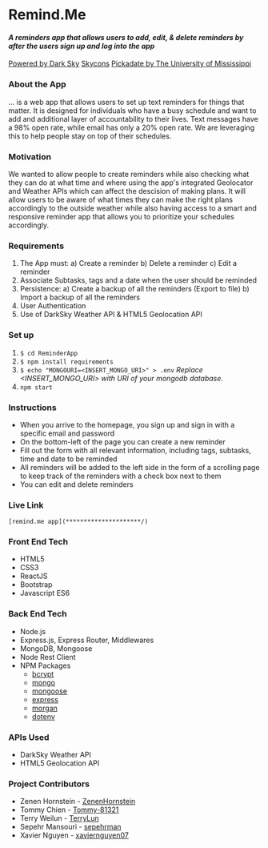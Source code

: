 # Remind.Me

#### *A reminders app that allows users to add, edit, & delete reminders by after the users sign up and log into the app*

[Powered by Dark Sky](https://darksky.net/poweredby/)
[Skycons](https://darkskyapp.github.io/skycons/)
[Pickadate by The University of Mississippi](https://common.olemiss.edu/pickadate.html)

### About the App

... is a web app that allows users to set up text reminders for things that matter. It is designed for individuals who have a busy schedule and want to add and additional layer of accountability to their lives.
Text messages have a 98% open rate, while email has only a 20% open rate. We are leveraging this to help people stay on top of their schedules.

### Motivation

We wanted to allow people to create reminders while also checking what they can do at what time and where using the app's integrated Geolocator and Weather APIs which can affect the descision of making plans. It will allow users to be aware of what times they can make the right plans accordingly to the outside weather while also having access to a smart and responsive reminder app that allows you to prioritize your schedules accordingly.

### Requirements
1.	The App must:
a) Create a reminder
b) Delete a reminder
c) Edit a reminder
2.	Associate Subtasks, tags and a date when the user should be reminded
3.	Persistence:
a) Create a backup of all the reminders (Export to file)
b) Import a backup of all the reminders
4.	User Authentication
5.	Use of DarkSky Weather API & HTML5 Geolocation API

### Set up
1. `$ cd ReminderApp`
2. `$ npm install requirements`
3. `$ echo "MONGOURI=<INSERT_MONGO_URI>" > .env`  *Replace <INSERT_MONGO_URI> with URI of your mongodb database.*
4. `npm start`

 

### Instructions

- When you arrive to the homepage, you sign up and sign in with a specific email and password
- On the bottom-left of the page you can create a new reminder
- Fill out the form with all relevant information, including tags, subtasks, time and date to be reminded
- All reminders will be added to the left side in the form of a scrolling page to keep track of the reminders with a check box next to them
- You can edit and delete reminders 


### Live Link 
```
[remind.me app](*********************/)
```

### Front End Tech
* HTML5
* CSS3
* ReactJS
* Bootstrap
* Javascript ES6

  

### Back End Tech
* Node.js
* Express.js, Express Router, Middlewares
* MongoDB, Mongoose
* Node Rest Client
* NPM Packages
  * [bcrypt](https://www.npmjs.com/package/bcrypt)
  * [mongo](https://www.npmjs.com/package/mongo)
  * [mongoose](https://www.npmjs.com/package/mongoose)
  * [express](https://www.npmjs.com/package/express)
  * [morgan](https://www.npmjs.com/package/morgran)
  * [dotenv](https://www.npmjs.com/package/dotenv)


### APIs Used
* DarkSky Weather API
* HTML5 Geolocation API


### Project Contributors
* Zenen Hornstein - [ZenenHornstein]( https://github.com/ZenenHornstein)
* Tommy Chien - [Tommy-81321]( https://github.com/Tommy-81321)
* Terry Weilun - [TerryLun]( https://github.com/TerryLun)
* Sepehr Mansouri - [sepehrman](https://github.com/sepehrman)
* Xavier Nguyen - [xaviernguyen07]( https://github.com/xaviernguyen07)
